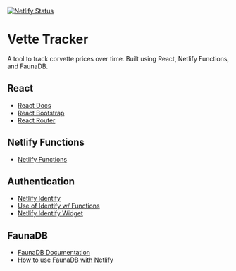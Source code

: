 [![Netlify Status](https://api.netlify.com/api/v1/badges/acd76991-747a-414b-b3d7-fc03fafd114f/deploy-status)](https://app.netlify.com/sites/vette-tracker/deploys)

# Vette Tracker

A tool to track corvette prices over time. Built using React, Netlify Functions, and FaunaDB.

## React

- [React Docs](https://reactjs.org/)
- [React Bootstrap](https://react-bootstrap.github.io/)
- [React Router](https://reactrouter.com/)

## Netlify Functions

- [Netlify Functions](https://www.netlify.com/products/functions/)

## Authentication

- [Netlify Identify](https://docs.netlify.com/visitor-access/identity/)
- [Use of Identify w/ Functions](https://docs.netlify.com/functions/functions-and-identity/#access-identity-info-via-clientcontext)
- [Netlify Identify Widget](https://github.com/netlify/netlify-identity-widget)

## FaunaDB

- [FaunaDB Documentation](https://docs.fauna.com/fauna/current/start/cloud)
- [How to use FaunaDB with Netlify](https://docs.fauna.com/fauna/current/integrations/netlify.html)
